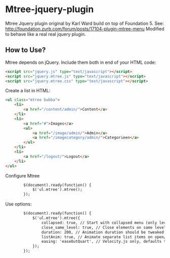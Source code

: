 # Mtree-jquery-plugin
Mtree Jquery plugin original by Karl Ward build on top of Foundation 5.
See: http://foundation.zurb.com/forum/posts/17104-plugin-mtree-menu
Modified to behave like a real real jquery plugin.

## How to Use?

Mtree depends on jQuery. Include them both in end of your HTML code:

```html
<script src="jquery.js" type="text/javascript"></script>
<script src="jquery.mtree.js" type="text/javascript"></script>
<script src="jquery.mtree.css" type="text/javascript"></script>
```

Create a list in HTML:

```html
<ul class="mtree bubba">
	<li>
		<a href="/content/admin/">Content</a>
	</li>
	<li>
		<a href="#">Images</a>
		<ul>
			<a href="/image/admin/">Admin</a>
			<a href="/imagecategory/admin/">Categorieen</a>	
		</ul>
	</li>
	<li>
		<a href="/logout/">Logout</a>
	</li>
</ul>
```

Configure Mtree
```html
		$(document).ready(function() {
			$('ul.mtree').mtree();
		});
```

Use options:
```html
		$(document).ready(function() {
			$('ul.mtree').mtree({
				collapsed: true, // Start with collapsed menu (only level 1 items visible)
		  		close_same_level: true, // Close elements on same level when opening new node.
				duration: 200, // Animation duration should be tweaked according to easing.
				listAnim: true, // Animate separate list items on open/close element (velocity.js only).
				easing: 'easeOutQuart', // Velocity.js only, defaults to 'swing' with jquery animation.
			});
		});
```
